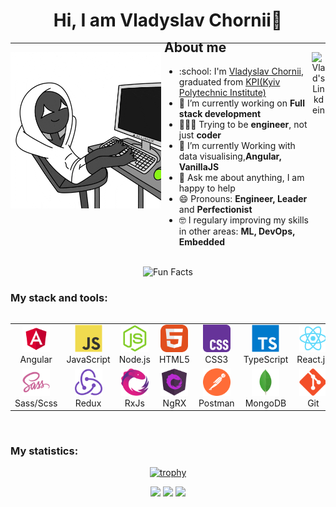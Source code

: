 <div align='center'><h1> Hi, I am Vladyslav Chornii👋</h1></div>
<hr/>

<div align="center">
<a href="https://www.linkedin.com/in/vlad-chorniy/" target="_blank" rel="nofollow"><img align="right" alt="Vlad's Linkdein" width="22px" src="https://img.icons8.com/color/48/000000/linkedin-2--v2.png" /></a>
</div>

<div style="display: flex;gap:5px">
    <img src='./assets/WorkWorking.gif' align='left' width="50%" height="250px">
    <div>
    <h2 style="margin-top: -20px">About me</h2>
        <ul style="margin-top: 0;">
            <li>:school: I'm <a href="https://github.com/Scumbrum">Vladyslav Chornii</a>, graduated from <a href="https://kpi.ua/">KPI(Kyiv Polytechnic Institute)</a></li>
            <li>🔭 I’m currently working on  <b>Full stack development</b></li>
            <li>👩🏼‍💻 Trying to be <b>engineer</b>, not just <b>coder</b></li>
            <li>🌱 I’m currently Working with data visualising,<b>Angular, VanillaJS</b></li>
            <li>💬 Ask me about anything, I am happy to help</li>
            <li>😄 Pronouns: <b>Engineer, Leader</b> and <b>Perfectionist</b></li>
            <li>🤓 I regulary improving my skills in other areas: <b>ML, DevOps, Embedded</b></li>
        </ul>
    </div>
</div>

<br />

<div align=center> 
<img src="https://readme-typing-svg.herokuapp.com?color=%2336BCF7&size=30&center=true&vCenter=true&width=1000&height=50&lines=Explore+JS+world+with+me!" alt="Fun Facts" /> 
</div>

### My stack and tools:

<div style="display: flex; align-items: flex-start; align: center">
<table align="center">
  <tr>
     <td align="center" width="88">
        <img src="./images/01-angular.svg" alt="React" width="44" height="44"/>
      <br>Angular
    </td>
    <td align="center" width="88">
         <img src="./images/02-javascript.svg" alt="JS" width="44" height="44"/>
      <br>JavaScript
    </td>
       <td align="center" width="88">
      <img src="./images/03-nodejs.svg" alt="Node.js" width="44" height="44"/>
      <br>Node.js
    </td>
     <td align="center"  width="88">
         <img src="./images/04-html5.svg" alt="HTML5" width="44" height="44"/>
      <br>HTML5
    </td>
    <td align="center" width="88">
        <img src="./images/05-css3.svg" alt="CSS3" width="44" height="44"/>
      <br>CSS3
    </td>
    <td align="center" width="88">
        <img src="./images/06-typescript.svg" alt="TS" width="44" height="44"/>
      <br>TypeScript
    </td>
    <td align="center" width="88">
        <img src="./images/07-react.svg" alt="React" width="44" height="44"/>
      <br>React.js
    </td>
    <td align="center" width="88">
        <img src="./images/08-nestjs.svg" alt="Next.js" width="44" height="44"/>
      <br>Nest.js
    </td>
        <td align="center" width="88">
       <img src="./images/09-sql.svg" alt="SQL" width="44" height="44"/>
      <br>SQL
      </td>
  </tr>
    <td align="center" width="88">
        <img src="./images/10-sass.svg" alt="Sass" width="44" height="44"/>
      <br>Sass/Scss
    </td>
    <td align="center" width="88">
        <img src="./images/11-redux.svg" alt="Redux" width="44" height="44"/>
      <br>Redux
    </td>
    <td align="center" width="88">
        <img src="./images/12-rxjs.svg" alt="Redux" width="44" height="44"/>
      <br>RxJs
    </td>
    <td align="center" width="88">
        <img src="./images/13-ngrx.svg" alt="Redux" width="44" height="44"/>
      <br>NgRX
    </td>
      <td align="center" width="88">
        <img src="./images/14-postman.svg" alt="Postman" width="44" height="44"/>
      <br>Postman
    </td>
      </td>
      <td align="center" width="88">
        <img src="./images/15-mongodb.svg" alt="MongoDB" width="44" height="44"/>
      <br>MongoDB
     </td>
     <td align="center" width="88">
        <img src="./images/16-git.svg" alt="Git" width="44" height="44"/>
      <br>Git
    </td>
  <td align="center" width="88">
        <img src="./images/17-webstorm.svg" alt="Visual Studio Code" width="44" height="44"/>
      <br>Webstorm
     </td>
  <td align="center" width="88">
        <img src="./images/18-aws.svg" alt="Figma" width="44" height="44"/>
      <br>AWS
     </td>
</table>
</div>

<br />

### My statistics:

<div align="center">

[![trophy](https://github-profile-trophy.vercel.app/?username=scumbrum&theme=onedark&row=1&column=7)](https://github.com/ryo-ma/github-profile-trophy)

![](https://github-profile-summary-cards.vercel.app/api/cards/profile-details?username=scumbrum&theme=dracula)
![](https://github-profile-summary-cards.vercel.app/api/cards/repos-per-language?username=scumbrum&theme=dracula)
![](https://github-profile-summary-cards.vercel.app/api/cards/most-commit-language?username=scumbrum&theme=dracula)
</div>

